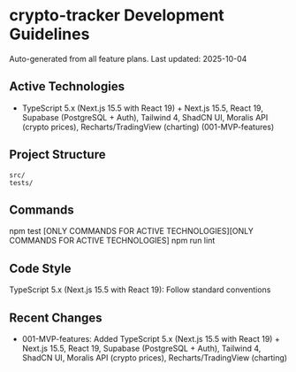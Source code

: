 # crypto-tracker Development Guidelines

Auto-generated from all feature plans. Last updated: 2025-10-04

## Active Technologies
- TypeScript 5.x (Next.js 15.5 with React 19) + Next.js 15.5, React 19, Supabase (PostgreSQL + Auth), Tailwind 4, ShadCN UI, Moralis API (crypto prices), Recharts/TradingView (charting) (001-MVP-features)

## Project Structure
```
src/
tests/
```

## Commands
npm test [ONLY COMMANDS FOR ACTIVE TECHNOLOGIES][ONLY COMMANDS FOR ACTIVE TECHNOLOGIES] npm run lint

## Code Style
TypeScript 5.x (Next.js 15.5 with React 19): Follow standard conventions

## Recent Changes
- 001-MVP-features: Added TypeScript 5.x (Next.js 15.5 with React 19) + Next.js 15.5, React 19, Supabase (PostgreSQL + Auth), Tailwind 4, ShadCN UI, Moralis API (crypto prices), Recharts/TradingView (charting)

<!-- MANUAL ADDITIONS START -->
<!-- MANUAL ADDITIONS END -->